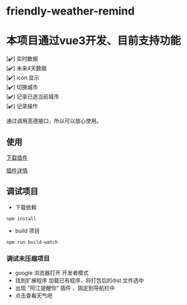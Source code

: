 # friendly-weather-remind

# 本项目通过vue3开发、目前支持功能
[✔️] 实时数据  
[✔️] 未来4天数据  
[✔️] icon 显示  
[✔️] 切换城市  
[✔️] 记录已选当前城市  
[✔️] 记录操作

通过调用高德接口，所以可以放心使用。

## 使用
<a download href='https://github.com/wushijiang13/friendly-weather-remind/outputs/friendly-weather.zip'>下载插件</a>  

<a href='https://chrome.google.com/webstore/detail/%E5%8F%8B%E5%A5%BD%E5%A4%A9%E6%B0%94/kbmnacmdgpfkcdhnfcopcogabhhlhngm?hl=zh-CN'>插件详情</a>

## 调试项目

* 下载依赖
```
npm install
```

* build 项目
```
npm run build-watch
```
### 调试未压缩项目
* google 浏览器打开 开发者模式
* 找到扩展程序 加载已有程序，将打包后的dist 文件选中
* 出现 "阿江提醒你" 插件 ，固定到导航栏中
* 点击查看天气吧



